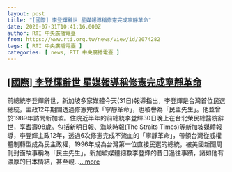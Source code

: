 ```yaml
---
layout: post
title: "[國際] 李登輝辭世 星媒報導稱修憲完成寧靜革命"
date: 2020-07-31T10:41:16.000Z
author: RTI 中央廣播電臺
from: https://www.rti.org.tw/news/view/id/2074282
tags: [ RTI 中央廣播電臺 ]
categories: [ news, RTI 中央廣播電臺 ]
---
```

<!--1596192076000-->
[[國際] 李登輝辭世 星媒報導稱修憲完成寧靜革命](https://www.rti.org.tw/news/view/id/2074282)
------

<div>
前總統李登輝辭世，新加坡多家媒體今天(31日)報導指出，李登輝是台灣首位民選總統，主政12年期間透過修憲完成「寧靜革命」，也被譽為「民主先生」。他並曾於1989年訪問新加坡。住院近半年的前總統李登輝30日晚上在台北榮民總醫院辭世，享耆壽98歲。包括新明日報、海峽時報(The Straits Times)等新加坡媒體報導，李登輝主政12年，透過6次修憲完成不流血的「寧靜革命」，帶領台灣從威權體制轉型成為民主政權，1996年成為台灣第一位直接民選的總統，被美國新聞周刊封面故事稱為「民主先生」。新加坡媒體細數李登輝的昔日過往事蹟，諸如他有濃厚的日本情結，甚至親...<a target="_blank" href="https://www.rti.org.tw/news/view/id/2074282">...more</a>
</div>
